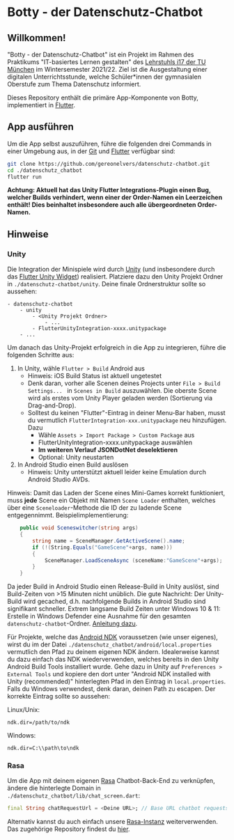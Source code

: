 # Botty - der Datenschutz-Chatbot

## Willkommen!

"Botty - der Datenschutz-Chatbot" ist ein Projekt im Rahmen des Praktikums "IT-basiertes Lernen gestalten" des [Lehrstuhls i17 der TU München](https://www.in.tum.de/i17/chair/) im Wintersemester 2021/22.
Ziel ist die Ausgestaltung einer digitalen Unterrichtsstunde, welche Schüler*innen der gymnasialen Oberstufe zum Thema Datenschutz informiert.

Dieses Repository enthält die primäre App-Komponente von Botty, implementiert in [Flutter](https://flutter.dev/).

## App ausführen

Um die App selbst auszuführen, führe die folgenden drei Commands in einer Umgebung aus, in der [Git](https://git-scm.com/) und [Flutter](https://flutter.dev/) verfügbar sind:

```bash
git clone https://github.com/gereonelvers/datenschutz-chatbot.git
cd ./datenschutz_chatbot
flutter run
```

**Achtung: Aktuell hat das Unity Flutter Integrations-Plugin einen Bug, welcher Builds verhindert, wenn einer der Order-Namen ein Leerzeichen enthält! Dies beinhaltet insbesondere auch alle übergeordneten Order-Namen.**

## Hinweise

### Unity

Die Integration der Minispiele wird durch [Unity](https://unity.com/) (und insbesondere durch das [Flutter Unity Widget](https://pub.dev/packages/flutter_unity_widget)) realisiert. Platziere dazu den Unity Projekt Ordner in `./datenschutz-chatbot/unity`. Deine finale Ordnerstruktur sollte so aussehen:

```
- datenschutz-chatbot
	- unity
		- <Unity Projekt Ordner>
			- ...
		- FlutterUnityIntegration-xxxx.unitypackage
	- ...
```

Um danach das Unity-Projekt erfolgreich in die App zu integrieren, führe die folgenden Schritte aus:

1. In Unity, wähle `Flutter > Build` Android aus
   - Hinweis: iOS Build Status ist aktuell ungetestet
   - Denk daran, vorher alle Scenen deines Projects unter `File > Build Settings... ` in `Scenes in Build` auszuwählen. Die oberste Scene wird als erstes vom Unity Player geladen werden (Sortierung via Drag-and-Drop).
   - Solltest du keinen "Flutter"-Eintrag in deiner Menu-Bar haben, musst du vermutlich `FlutterIntegration-xxx.unitypackage` neu hinzufügen. Dazu
     - Wähle `Assets > Import Package > Custom Package` aus
     - FlutterUnityIntegration-xxxx.unitypackage auswählen
     - **Im weiteren Verlauf JSONDotNet deselektieren**
     - Optional: Unity neustarten
2. In Android Studio einen Build auslösen
   - Hinweis: Unity unterstützt aktuell leider keine Emulation durch Android Studio AVDs.

Hinweis: Damit das Laden der Scene eines Mini-Games korrekt funktioniert, muss **jede** Scene ein Objekt mit Namen `Scene Loader` enthalten, welches über eine `Sceneloader`-Methode die ID der zu ladende Scene entgegennimmt. Beispielimplementierung:

```c#
    public void Sceneswitcher(string args)
    {
        string name = SceneManager.GetActiveScene().name;
        if (!(String.Equals("GameScene"+args, name)))
        {
            SceneManager.LoadSceneAsync (sceneName:"GameScene"+args);
        }
    }
```

Da jeder Build in Android Studio einen Release-Build in Unity auslöst, sind Build-Zeiten von >15 Minuten nicht unüblich. Die gute Nachricht: Der Unity-Build wird gecached, d.h. nachfolgende Builds in Android Studio sind signifikant schneller.
Extrem langsame Build Zeiten unter Windows 10 & 11: Erstelle in Windows Defender eine Ausnahme für den gesamten `datenschutz-chatbot`-Ordner. [Anleitung dazu](https://support.microsoft.com/en-us/windows/add-an-exclusion-to-windows-security-811816c0-4dfd-af4a-47e4-c301afe13b26).

Für Projekte, welche das [Android NDK](https://developer.android.com/ndk) voraussetzen (wie unser eigenes), wirst du im der Datei `./datenschutz_chatbot/android/local.properties` vermutlich den Pfad zu deinem eigenen NDK ändern. Idealerweise kannst du dazu einfach das NDK wiederverwenden, welches bereits in den Unity Android Build Tools installiert wurde. Gehe dazu in Unity auf `Preferences > External Tools` und kopiere den dort unter "Android NDK installed with Unity (recommended)" hinterlegten Pfad in den Eintrag in `local.properties`. Falls du Windows verwendest, denk daran, deinen Path zu escapen. Der korrekte Eintrag sollte so aussehen:

Linux/Unix:

```properties
ndk.dir=/path/to/ndk
```

Windows:

```properties
ndk.dir=C:\\path\to\ndk
```

### Rasa

Um die App mit deinem eigenen [Rasa](https://rasa.com/) Chatbot-Back-End zu verknüpfen, ändere die hinterlegte Domain in `./datenschutz_chatbot/lib/chat_screen.dart`:

```dart
final String chatRequestUrl = <Deine URL>; // Base URL chatbot requests are made to.
```

Alternativ kannst du auch einfach unsere [Rasa-Instanz](http://botty-chatbot.de) weiterverwenden. Das zugehörige Repository findest du [hier](https://github.com/gereonelvers/rasa-datenschutz-chatbot).
